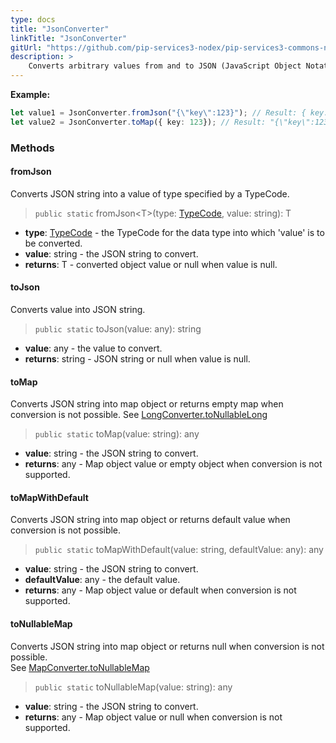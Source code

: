 ```yaml
---
type: docs
title: "JsonConverter"
linkTitle: "JsonConverter"
gitUrl: "https://github.com/pip-services3-nodex/pip-services3-commons-nodex"
description: > 
    Converts arbitrary values from and to JSON (JavaScript Object Notation) strings.
---
```



**Example:**

```typescript
let value1 = JsonConverter.fromJson("{\"key\":123}"); // Result: { key: 123 }
let value2 = JsonConverter.toMap({ key: 123}); // Result: "{\"key\":123}"

```

### Methods

#### fromJson
Converts JSON string into a value of type specified by a TypeCode.

> `public static` fromJson\<T\>(type: [TypeCode](../type_code), value: string): T

- **type**: [TypeCode](../type_code) - the TypeCode for the data type into which 'value' is to be converted.
- **value**: string - the JSON string to convert.
- **returns**: T - converted object value or null when value is null.

#### toJson
Converts value into JSON string.

> `public static` toJson(value: any): string

- **value**: any - the value to convert.
- **returns**: string - JSON string or null when value is null.

#### toMap
Converts JSON string into map object or returns empty map when conversion is not possible.
See [LongConverter.toNullableLong](../long_converter/#tonullablelong)

> `public static` toMap(value: string): any

- **value**: string - the JSON string to convert.
- **returns**: any - Map object value or empty object when conversion is not supported.

#### toMapWithDefault
Converts JSON string into map object or returns default value when conversion is not possible.

> `public static` toMapWithDefault(value: string, defaultValue: any): any

- **value**: string - the JSON string to convert.
- **defaultValue**: any - the default value.
- **returns**: any - Map object value or default when conversion is not supported.


#### toNullableMap
Converts JSON string into map object or returns null when conversion is not possible.  
See [MapConverter.toNullableMap](../map_converter/#tonullablemap)

> `public static` toNullableMap(value: string): any 

- **value**: string - the JSON string to convert.
- **returns**: any - Map object value or null when conversion is not supported.